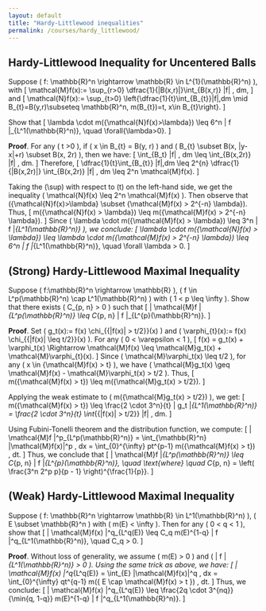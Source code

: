 ```yaml
---
layout: default
title: "Hardy-Littlewood inequalities"
permalink: /courses/hardy_littlewood/
---
```


<script type="text/x-mathjax-config">
MathJax = {
  tex: {
    packages: ['base', 'ams', 'amscd', 'color', 'newcommand', 'bbox'],
  },
  svg: {
    fontCache: 'global'
  }
};
</script>
<script type="text/javascript" async
  src="https://cdn.jsdelivr.net/npm/mathjax@3/es5/tex-mml-chtml.js">
</script>

## Hardy-Littlewood Inequality for Uncentered Balls

Suppose \( f: \mathbb{R}^n \rightarrow \mathbb{R} \in L^{1}(\mathbb{R}^n) \), with
\[
\mathcal{M}f(x):= \sup_{r>0} \dfrac{1}{|B(x,r)|}\int_{B(x,r)} |f| \, dm,
\]
and
\[
\mathcal{N}f(x):= \sup_{t>0} \left\{\dfrac{1}{t}\int_{B_{t}}|f|\,dm \mid B_{t}=B(y,r)\subseteq \mathbb{R}^n, m(B_{t})=t, x\in B_{t}\right\}.
\]

Show that 
\[
\lambda \cdot m(\{\mathcal{N}f(x)>\lambda\}) \leq 6^n \| f \|_{L^1(\mathbb{R}^n)}, \quad \forall{\lambda>0}.
\]

**Proof**. For any \( t >0 \), if \( x \in B_{t} = B(y, r) \) and \( B_{t} \subset B(x, |y-x|+r) \subset B(x, 2r) \), then we have:
\[
\int_{B_t} |f| \, dm \leq \int_{B(x,2r)} |f| \, dm.
\]
Therefore,
\[
\dfrac{1}{t}\int_{B_{t}} |f|\,dm \leq 2^{n} \dfrac{1}{|B(x,2r)|} \int_{B(x,2r)} |f| \, dm \leq 2^n \mathcal{M}f(x).
\]

Taking the \(\sup\) with respect to \(t\) on the left-hand side, we get the inequality \( \mathcal{N}f(x) \leq 2^n \mathcal{M}f(x) \). Then observe that \(\{\mathcal{N}f(x)>\lambda\} \subset \{\mathcal{M}f(x) > 2^{-n} \lambda\}\). Thus,
\[
m(\{\mathcal{N}f(x) > \lambda\}) \leq m(\{\mathcal{M}f(x) > 2^{-n} \lambda\}).
\]
Since \( \lambda \cdot m(\{\mathcal{M}f(x) > \lambda\}) \leq 3^n \| f \|_{L^1(\mathbb{R}^n)} \), we conclude:
\[
\lambda \cdot m(\{\mathcal{N}f(x) > \lambda\}) \leq \lambda \cdot m(\{\mathcal{M}f(x) > 2^{-n} \lambda\}) \leq 6^n \| f \|_{L^1(\mathbb{R}^n)}, \quad \forall \lambda > 0.
\]

## (Strong) Hardy-Littlewood Maximal Inequality

Suppose \( f:\mathbb{R}^n \rightarrow \mathbb{R} \), \( f \in L^p(\mathbb{R}^n) \cap L^1(\mathbb{R}^n) \) with \( 1 < p \leq \infty \). Show that there exists \( C_{p, n} > 0 \) such that
\[
\| \mathcal{M}f \|_{L^p(\mathbb{R}^n)} \leq C_{p, n} \| f \|_{L^{p}(\mathbb{R}^n)}.
\]

**Proof**. Set \( g_t(x):= f(x) \chi_{\{|f(x)| > t/2\}}(x) \) and \( \varphi_{t}(x):= f(x) \chi_{\{|f(x)| \leq t/2\}}(x) \). For any \( 0 < \varepsilon < 1 \),
\[
f(x) = g_t(x) + \varphi_t(x) \Rightarrow \mathcal{M}f(x) \leq \mathcal{M}g_t(x) + \mathcal{M}\varphi_{t}(x).
\]
Since \( \mathcal{M}\varphi_t(x) \leq t/2 \), for any \( x \in \{\mathcal{M}f(x) > t\} \), we have \( \mathcal{M}g_t(x) \geq \mathcal{M}f(x) - \mathcal{M}\varphi_t(x) > t/2 \). Thus, 
\[
m(\{\mathcal{M}f(x) > t\}) \leq m(\{\mathcal{M}g_t(x) > t/2\}).
\]

Applying the weak estimate to \( m(\{\mathcal{M}g_t(x) > t/2\}) \), we get:
\[
m(\{\mathcal{M}f(x) > t\}) \leq \frac{2 \cdot 3^n}{t} \| g_t \|_{L^1(\mathbb{R}^n)} = \frac{2 \cdot 3^n}{t} \int_{\{|f(x)| > t/2\}} |f| \, dm.
\]

Using Fubini-Tonelli theorem and the distribution function, we compute:
\[
\| \mathcal{M}f \|^p_{L^p(\mathbb{R}^n)} = \int_{\mathbb{R}^n} |\mathcal{M}f(x)|^p \, dx = \int_{0}^{\infty} pt^{p-1} m(\{\mathcal{M}f(x) > t\}) \, dt.
\]
Thus, we conclude that
\[
\| \mathcal{M}f \|_{L^p(\mathbb{R}^n)} \leq C_{p, n} \| f \|_{L^{p}(\mathbb{R}^n)}, \quad \text{where} \quad C_{p, n} = \left( \frac{3^n 2^p p}{p - 1} \right)^{\frac{1}{p}}.
\]

## (Weak) Hardy-Littlewood Maximal Inequality

Suppose \( f: \mathbb{R}^n \rightarrow \mathbb{R} \in L^1(\mathbb{R}^n) \), \( E \subset \mathbb{R}^n \) with \( m(E) < \infty \). Then for any \( 0 < q < 1 \), show that
\[
\| \mathcal{M}f(x) \|^q_{L^q(E)} \leq C_q m(E)^{1-q} \| f \|^q_{L^1(\mathbb{R}^n)}, \quad C_q > 0.
\]

**Proof**. Without loss of generality, we assume \( m(E) > 0 \) and \( \| f \|_{L^1(\mathbb{R}^n)} > 0 \). Using the same trick as above, we have:
\[
\| \mathcal{M}f(x) \|^q_{L^q(E)} = \int_{E} |\mathcal{M}f(x)|^q \, dx = \int_{0}^{\infty} qt^{q-1} m(\{ E \cap \mathcal{M}f(x) > t \}) \, dt.
\]
Thus, we conclude:
\[
\| \mathcal{M}f(x) \|^q_{L^q(E)} \leq \frac{2q \cdot 3^{nq}}{\min\{q, 1-q\}} m(E)^{1-q} \| f \|^q_{L^1(\mathbb{R}^n)}.
\]
